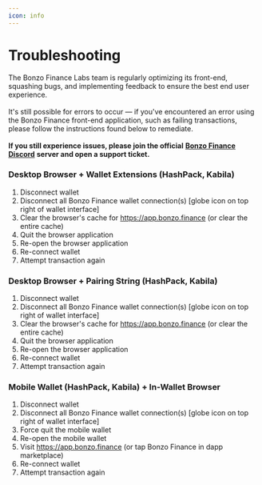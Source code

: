 ```yaml
---
icon: info
---
```


# Troubleshooting

The Bonzo Finance Labs team is regularly optimizing its front-end, squashing bugs, and implementing  feedback to ensure the best end user experience.\
\
It's still possible for errors to occur — if you've encountered an error using the Bonzo Finance front-end application, such as failing transactions,  please follow the instructions found below to remediate.\
\
**If you still experience issues, please join the official** [**Bonzo Finance Discord**](https://www.bonzo.finance/discord) **server and open a support ticket.**

### **Desktop Browser + Wallet Extensions (HashPack, Kabila)**

1. Disconnect wallet
2. Disconnect all Bonzo Finance wallet connection(s) \[globe icon on top right of wallet interface]
3. Clear the browser's cache for https://app.bonzo.finance (or clear the entire cache)
4. Quit the browser application
5. Re-open the browser application
6. Re-connect wallet
7. Attempt transaction again

### **Desktop Browser + Pairing String (HashPack, Kabila)**

1. Disconnect wallet
2. Disconnect all Bonzo Finance wallet connection(s) \[globe icon on top right of wallet interface]
3. Clear the browser's cache for https://app.bonzo.finance (or clear the entire cache)
4. Quit the browser application
5. Re-open the browser application
6. Re-connect wallet
7. Attempt transaction again

### **Mobile Wallet (HashPack, Kabila) + In-Wallet Browser**

1. Disconnect wallet
2. Disconnect all Bonzo Finance wallet connection(s) \[globe icon on top right of wallet interface]
3. Force quit the mobile wallet
4. Re-open the mobile wallet
5. Visit https://app.bonzo.finance (or tap Bonzo Finance in dapp marketplace)
6. Re-connect wallet
7. Attempt transaction again
